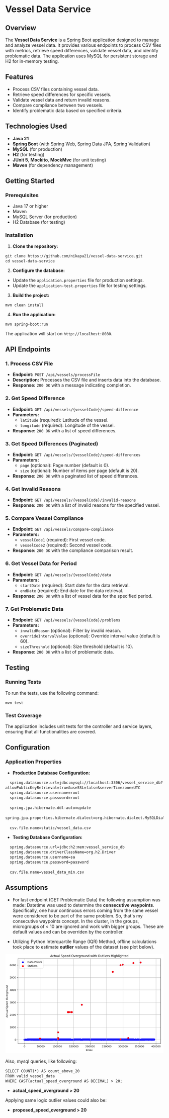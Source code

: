 # Vessel Data Service

## Overview

The **Vessel Data Service** is a Spring Boot application designed to manage and analyze vessel data.
It provides various endpoints to process CSV files with metrics, retrieve speed differences, validate vessel
data, and identify problematic data. The application uses MySQL for persistent storage and H2 for
in-memory testing.

## Features

- Process CSV files containing vessel data.
- Retrieve speed differences for specific vessels.
- Validate vessel data and return invalid reasons.
- Compare compliance between two vessels.
- Identify problematic data based on specified criteria.

## Technologies Used

- **Java 21**
- **Spring Boot** (with Spring Web, Spring Data JPA, Spring Validation)
- **MySQL** (for production)
- **H2** (for testing)
- **JUnit 5**, **Mockito**, **MockMvc** (for unit testing)
- **Maven** (for dependency management)

## Getting Started

### Prerequisites

- Java 17 or higher
- Maven
- MySQL Server (for production)
- H2 Database (for testing)

### Installation

1. **Clone the repository:**

```
git clone https://github.com/nikapa21/vessel-data-service.git
cd vessel-data-service
```

2. **Configure the database:**

- Update the `application.properties` file for production settings.
- Update the `application-test.properties` file for testing settings.

3. **Build the project:**

```
mvn clean install
```

4. **Run the application:**

```
mvn spring-boot:run
```
The application will start on `http://localhost:8080`.

## API Endpoints

### 1. Process CSV File

- **Endpoint:** `POST /api/vessels/processFile`
- **Description:** Processes the CSV file and inserts data into the database.
- **Response:** `200 OK` with a message indicating completion.

### 2. Get Speed Difference

- **Endpoint:** `GET /api/vessels/{vesselCode}/speed-difference`
- **Parameters:**
  - `latitude` (required): Latitude of the vessel.
  - `longitude` (required): Longitude of the vessel.
- **Response:** `200 OK` with a list of speed differences.

### 3. Get Speed Differences (Paginated)

- **Endpoint:** `GET /api/vessels/{vesselCode}/speed-differences`
- **Parameters:**
  - `page` (optional): Page number (default is 0).
  - `size` (optional): Number of items per page (default is 20).
- **Response:** `200 OK` with a paginated list of speed differences.

### 4. Get Invalid Reasons

- **Endpoint:** `GET /api/vessels/{vesselCode}/invalid-reasons`
- **Response:** `200 OK` with a list of invalid reasons for the specified vessel.

### 5. Compare Vessel Compliance

- **Endpoint:** `GET /api/vessels/compare-compliance`
- **Parameters:**
  - `vesselCode1` (required): First vessel code.
  - `vesselCode2` (required): Second vessel code.
- **Response:** `200 OK` with the compliance comparison result.

### 6. Get Vessel Data for Period

- **Endpoint:** `GET /api/vessels/{vesselCode}/data`
- **Parameters:**
  - `startDate` (required): Start date for the data retrieval.
  - `endDate` (required): End date for the data retrieval.
- **Response:** `200 OK` with a list of vessel data for the specified period.

### 7. Get Problematic Data

- **Endpoint:** `GET /api/vessels/{vesselCode}/problems`
- **Parameters:**
  - `invalidReason` (optional): Filter by invalid reason.
  - `overrideIntervalValue` (optional): Override interval value (default is 60).
  - `sizeThreshold` (optional): Size threshold (default is 10).
- **Response:** `200 OK` with a list of problematic data.

## Testing

### Running Tests

To run the tests, use the following command:

```
mvn test
```

### Test Coverage

The application includes unit tests for the controller and service layers, ensuring that all
functionalities are covered.

## Configuration

### Application Properties

- **Production Database Configuration:**

```
  spring.datasource.url=jdbc:mysql://localhost:3306/vessel_service_db?allowPublicKeyRetrieval=true&useSSL=false&serverTimezone=UTC
  spring.datasource.username=root
  spring.datasource.password=root
  
  spring.jpa.hibernate.ddl-auto=update
  spring.jpa.properties.hibernate.dialect=org.hibernate.dialect.MySQLDialect

  csv.file.name=static/vessel_data.csv
```

- **Testing Database Configuration:**

```
  spring.datasource.url=jdbc:h2:mem:vessel_service_db
  spring.datasource.driverClassName=org.h2.Driver
  spring.datasource.username=sa
  spring.datasource.password=password
  
  csv.file.name=vessel_data_min.csv
```

## Assumptions

- For last endpoint (GET Problematic Data) the following assumption was made: Datetime was used to determine the **consecutive waypoints**. Specifically, one hour continuous errors coming from the same vessel were considered to be part of the same problem. So, that's my consecutive waypoints concept. In the cluster, in the groups, microgroups of < 10 are ignored and work with bigger groups. These are default values and can be overriden by the controller.


- Utilizing Python Interquartile Range (IQR) Method, offline calculations took place to estimate **outlier** values of the dataset (see plot below).

![img.png](src/main/resources/img.png)

Also, mysql queries, like following:
```
SELECT COUNT(*) AS count_above_20
FROM valid_vessel_data
WHERE CAST(actual_speed_overground AS DECIMAL) > 20;
```
- **actual_speed_overground > 20**

Applying same logic outlier values could also be:

- **proposed_speed_overground > 20**


